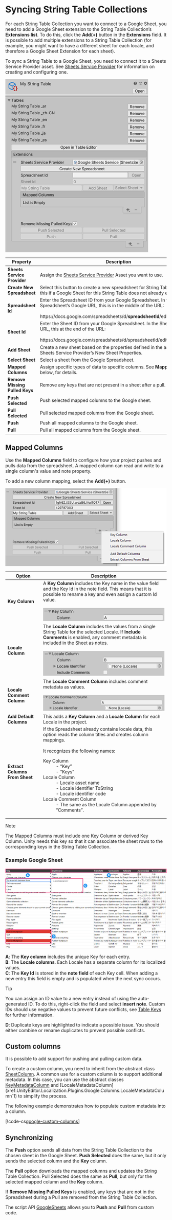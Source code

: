 # Syncing String Table Collections

For each String Table Collection you want to connect to a Google Sheet, you need to add a Google Sheet extension to the String Table Collection’s **Extensions list**. To do this, click the **Add(+)** button in the **Extensions** field. It is possible to add multiple extensions to a String Table Collection (for example, you might want to have a different sheet for each locale, and therefore a Google Sheet Extension for each sheet).

To sync a String Table to a Google Sheet, you need to connect it to a Sheets Service Provider asset. See [Sheets Service Provider](Google-Sheets-Sheets-Service-Provider.md) for information on creating and configuring one.

![String Table Collection - Google Sheets Extension.](images/GoogleExtension_Inspector.png)

| **Property**                   | **Description**                                                                                                                                                                                                         |
|--------------------------------|-------------------------------------------------------------------------------------------------------------------------------------------------------------------------------------------------------------------------|
| **Sheets Service Provider**    | Assign the [Sheets Service Provider](Google-Sheets-Sheets-Service-Provider.md) Asset you want to use.                                                                                                                   |
| **Create New Spreadsheet**     | Select this button to create a new spreadsheet for String Table data. Use this if a Google Sheet for this String Table does not already exist.                                                                          |
| **Spreadsheet Id**             | Enter the Spreadsheet ID from your Google Spreadsheet. In the Spreadsheet’s Google URL, this is in the middle of the URL:<br><br>https://<span>docs.google.</span>com/spreadsheets/d/**spreadsheetId**/edit#gid=sheetId |
| **Sheet Id**                   | Enter the Sheet ID from your Google Spreadsheet. In the Sheet’s Google URL, this at the end of the URL:<br><br>https://<span>docs.google.</span>com/spreadsheets/d/spreadsheetId/edit#gid=**sheetId**                   |
| **Add Sheet**                  | Create a new sheet based on the properties defined in the associated Sheets Service Provider’s New Sheet Properties.                                                                                                    |
| **Select Sheet**               | Select a sheet from the Google Spreadsheet.                                                                                                                                                                             |
| **Mapped Columns**             | Assign specific types of data to specific columns. See **Mapped Columns**, below, for details.                                                                                                                          |
| **Remove Missing Pulled Keys** | Remove any keys that are not present in a sheet after a pull.                                                                                                                                                           |
| **Push Selected**              | Push selected mapped columns to the Google sheet.                                                                                                                                                                       |
| **Pull Selected**              | Pull selected mapped columns from the Google sheet.                                                                                                                                                                     |
| **Push**                       | Push all mapped columns to the Google sheet.                                                                                                                                                                            |
| **Pull**                       | Pull all mapped columns from the Google sheet.                                                                                                                                                                          |

## Mapped Columns

Use the **Mapped Columns** field to configure how your project pushes and pulls data from the spreadsheet. A mapped column can read and write to a single column's value and note property.

To add a new column mapping, select the **Add(+)** button.

![Mapped Columns Add Menu.](images/GoogleExtension_MappedColumns.png)

| **Option**                        | **Description** |
| ----------------------------------| --------------- |
| **Key Column**                   | A **Key Column** includes the Key name in the value field and the Key Id in the note field. This means that it is possible to rename a key and even assign a custom Id value.<br><br>![Key Column Inspector.](images/GoogleExtension_KeyColumn.png)
| **Locale Column**                | The **Locale Column** includes the values from a single String Table for the selected Locale. If **Include Comments** is enabled, any comment metadata is included in the Sheet as notes.<br><br>![Locale Column Inspector.](images/GoogleExtension_LocaleColumn.png)
| **Locale Comment Column**        | The **Locale Comment Column** includes comment metadata as values.<br><br>![Locale Comment Column Inspector.](images/GoogleExtension_LocaleCommentColumn.png)
| **Add Default Columns**          | This adds a **Key Column** and a **Locale Column** for each Locale in the project.
| **Extract Columns From Sheet**   | If the Spreadsheet already contains locale data, this option reads the column titles and creates column mappings.<br><br>It recognizes the following names:<br><dl><dt>Key Column</dt><dd>- “Key”</dd><dd>- “Keys”</dd><dt>Locale Column</dt><dd>- Locale asset name</dd><dd>- Locale identifier ToString</dd><dd>- Locale identifier code</dd><dt>Locale Comment Column</dt><dd>- The same as the Locale Column appended by “Comments”.</dd></dl>

> [!NOTE]
> The Mapped Columns must include one Key Column or derived Key Column. Unity needs this key so that it can associate the sheet rows to the corresponding keys in the String Table Collection.

### Example Google Sheet

![An example of a Google sheet with populated localization data.](images/GoogleSheet_Annotations.png)

**A**: The **Key column** includes the unique Key for each entry. <br/>
**B**: The **Locale columns**. Each Locale has a separate column for its localized values. <br/>
**C**: The **Key Id** is stored in the **note field** of each Key cell. When adding a new entry this field is empty and is populated when the next sync occurs. <br/>

> [!TIP]
> You can assign an ID value to a new entry instead of using the auto-generated ID. To do this, right-click the field and select **insert note**. Custom IDs should use negative values to prevent future conflicts, see [Table Keys](TableEntryKeys.md) for further information.

**D**: Duplicate keys are highlighted to indicate a possible issue. You should either combine or rename duplicates to prevent possible conflicts. <br/>

## Custom columns

It is possible to add support for pushing and pulling custom data.

To create a custom column, you need to inherit from the abstract class [SheetColumn](xref:UnityEditor.Localization.Plugins.Google.Columns.SheetColumn). A common use for a custom column is to support additional metadata. In this case, you can use the abstract classes [KeyMetadataColumn](xref:UnityEditor.Localization.Plugins.Google.Columns.KeyMetadataColumn`1) and [LocaleMetadataColumn](xref:UnityEditor.Localization.Plugins.Google.Columns.LocaleMetadataColumn`1) to simplify the process.

The following example demonstrates how to populate custom metadata into a column.

[!code-cs[google-custom-columns](../DocCodeSamples.Tests/GoogleSheetsSamples.cs#locale-metadata-column)]

## Synchronizing

The **Push** option sends all data from the String Table Collection to the chosen sheet in the Google Sheet. **Push Selected** does the same, but it only sends the selected column and the **Key** column.

The **Pull** option downloads the mapped columns and updates the String Table Collection. Pull Selected does the same as **Pull**, but only for the selected mapped column and the **Key** column.

If **Remove Missing Pulled Keys** is enabled, any keys that are not in the Spreadsheet during a Pull are removed from the String Table Collection.

The script API [GoogleSheets](xref:UnityEditor.Localization.Plugins.Google.GoogleSheets) allows you to **Push** and **Pull** from custom code.
